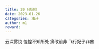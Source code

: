 ```yaml
---
title: 20（感谢）
date: 2023-01-26
categories: 浊诗
author: m1
reward: 
---
```


云深雾绕
惶惶不知所处
痛改前非
飞行妃子非酋